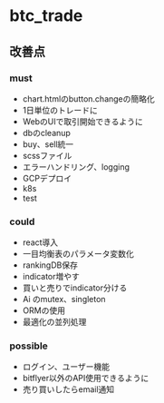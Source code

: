 # btc_trade
## 改善点
### must
- chart.htmlのbutton.changeの簡略化
- 1日単位のトレードに
- WebのUIで取引開始できるように
- dbのcleanup
- buy、sell統一
- scssファイル
- エラーハンドリング、logging
- GCPデプロイ
- k8s
- test

### could
- react導入
- 一目均衡表のパラメータ変数化
- rankingDB保存
- indicator増やす
- 買いと売りでindicator分ける
- Ai のmutex、singleton
- ORMの使用
- 最適化の並列処理

### possible
- ログイン、ユーザー機能
- bitflyer以外のAPI使用できるように
- 売り買いしたらemail通知